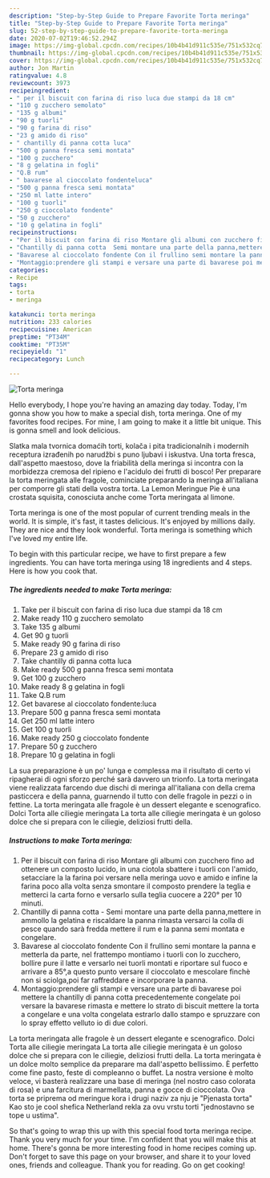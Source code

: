 ```yaml
---
description: "Step-by-Step Guide to Prepare Favorite Torta meringa"
title: "Step-by-Step Guide to Prepare Favorite Torta meringa"
slug: 52-step-by-step-guide-to-prepare-favorite-torta-meringa
date: 2020-07-02T19:46:52.294Z
image: https://img-global.cpcdn.com/recipes/10b4b41d911c535e/751x532cq70/torta-meringa-recipe-main-photo.jpg
thumbnail: https://img-global.cpcdn.com/recipes/10b4b41d911c535e/751x532cq70/torta-meringa-recipe-main-photo.jpg
cover: https://img-global.cpcdn.com/recipes/10b4b41d911c535e/751x532cq70/torta-meringa-recipe-main-photo.jpg
author: Jon Martin
ratingvalue: 4.8
reviewcount: 3973
recipeingredient:
- " per il biscuit con farina di riso luca due stampi da 18 cm"
- "110 g zucchero semolato"
- "135 g albumi"
- "90 g tuorli"
- "90 g farina di riso"
- "23 g amido di riso"
- " chantilly di panna cotta luca"
- "500 g panna fresca semi montata"
- "100 g zucchero"
- "8 g gelatina in fogli"
- "Q.B rum"
- " bavarese al cioccolato fondenteluca"
- "500 g panna fresca semi montata"
- "250 ml latte intero"
- "100 g tuorli"
- "250 g cioccolato fondente"
- "50 g zucchero"
- "10 g gelatina in fogli"
recipeinstructions:
- "Per il biscuit con farina di riso Montare gli albumi con zucchero fino ad ottenere un composto lucido, in una ciotola sbattere i tuorli con l&#39;amido, setacciare la la farina poi versare nella meringa uovo e amido e infine la farina poco alla volta senza smontare il composto prendere la teglia e metterci la carta forno e versarlo sulla teglia cuocere a 220° per 10 minuti."
- "Chantilly di panna cotta  Semi montare una parte della panna,mettere in ammollo la gelatina e riscaldare la panna rimasta versarci la colla di pesce quando sarà fredda mettere il rum e la panna semi montata e congelare."
- "Bavarese al cioccolato fondente Con il frullino semi montare la panna e metterla da parte, nel frattempo montiamo i tuorli con lo zucchero, bollire pure il latte e versarlo nei tuorli montati e riportare sul fuoco e arrivare a 85°,a questo punto versare il cioccolato e mescolare finchè non si sciolga,poi far raffreddare e incorporare la panna."
- "Montaggio:prendere gli stampi e versare una parte di bavarese poi mettere la chantilly di panna cotta precedentemente congelate poi versare la bavarese rimasta e mettere lo strato di biscuit mettere la torta a congelare e una volta congelata estrarlo dallo stampo e spruzzare con lo spray effetto velluto io di due colori."
categories:
- Recipe
tags:
- torta
- meringa

katakunci: torta meringa 
nutrition: 233 calories
recipecuisine: American
preptime: "PT34M"
cooktime: "PT35M"
recipeyield: "1"
recipecategory: Lunch

---
```



![Torta meringa](https://img-global.cpcdn.com/recipes/10b4b41d911c535e/751x532cq70/torta-meringa-recipe-main-photo.jpg)

Hello everybody, I hope you're having an amazing day today. Today, I'm gonna show you how to make a special dish, torta meringa. One of my favorites food recipes. For mine, I am going to make it a little bit unique. This is gonna smell and look delicious.

Slatka mala tvornica domaćih torti, kolača i pita tradicionalnih i modernih receptura izrađenih po narudžbi s puno ljubavi i iskustva. Una torta fresca, dall&#39;aspetto maestoso, dove la friabilità della meringa si incontra con la morbidezza cremosa del ripieno e l&#39;acidulo dei frutti di bosco! Per preparare la torta meringata alle fragole, cominciate preparando la meringa all&#39;italiana per comporre gli stati della vostra torta. La Lemon Meringue Pie è una crostata squisita, conosciuta anche come Torta meringata al limone.

Torta meringa is one of the most popular of current trending meals in the world. It is simple, it's fast, it tastes delicious. It's enjoyed by millions daily. They are nice and they look wonderful. Torta meringa is something which I've loved my entire life.


To begin with this particular recipe, we have to first prepare a few ingredients. You can have torta meringa using 18 ingredients and 4 steps. Here is how you cook that.

<!--inarticleads1-->

##### The ingredients needed to make Torta meringa:

1. Take  per il biscuit con farina di riso luca due stampi da 18 cm
1. Make ready 110 g zucchero semolato
1. Take 135 g albumi
1. Get 90 g tuorli
1. Make ready 90 g farina di riso
1. Prepare 23 g amido di riso
1. Take  chantilly di panna cotta luca
1. Make ready 500 g panna fresca semi montata
1. Get 100 g zucchero
1. Make ready 8 g gelatina in fogli
1. Take Q.B rum
1. Get  bavarese al cioccolato fondente:luca
1. Prepare 500 g panna fresca semi montata
1. Get 250 ml latte intero
1. Get 100 g tuorli
1. Make ready 250 g cioccolato fondente
1. Prepare 50 g zucchero
1. Prepare 10 g gelatina in fogli


La sua preparazione è un po&#39; lunga e complessa ma il risultato di certo vi ripagherai di ogni sforzo perché sarà davvero un trionfo. La torta meringata viene realizzata farcendo due dischi di meringa all&#39;italiana con della crema pasticcera e della panna, guarnendo il tutto con delle fragole in pezzi o in fettine. La torta meringata alle fragole è un dessert elegante e scenografico. Dolci Torta alle ciliegie meringata La torta alle ciliegie meringata è un goloso dolce che si prepara con le ciliegie, deliziosi frutti della. 

<!--inarticleads2-->

##### Instructions to make Torta meringa:

1. Per il biscuit con farina di riso Montare gli albumi con zucchero fino ad ottenere un composto lucido, in una ciotola sbattere i tuorli con l&#39;amido, setacciare la la farina poi versare nella meringa uovo e amido e infine la farina poco alla volta senza smontare il composto prendere la teglia e metterci la carta forno e versarlo sulla teglia cuocere a 220° per 10 minuti.
1. Chantilly di panna cotta  - Semi montare una parte della panna,mettere in ammollo la gelatina e riscaldare la panna rimasta versarci la colla di pesce quando sarà fredda mettere il rum e la panna semi montata e congelare.
1. Bavarese al cioccolato fondente Con il frullino semi montare la panna e metterla da parte, nel frattempo montiamo i tuorli con lo zucchero, bollire pure il latte e versarlo nei tuorli montati e riportare sul fuoco e arrivare a 85°,a questo punto versare il cioccolato e mescolare finchè non si sciolga,poi far raffreddare e incorporare la panna.
1. Montaggio:prendere gli stampi e versare una parte di bavarese poi mettere la chantilly di panna cotta precedentemente congelate poi versare la bavarese rimasta e mettere lo strato di biscuit mettere la torta a congelare e una volta congelata estrarlo dallo stampo e spruzzare con lo spray effetto velluto io di due colori.


La torta meringata alle fragole è un dessert elegante e scenografico. Dolci Torta alle ciliegie meringata La torta alle ciliegie meringata è un goloso dolce che si prepara con le ciliegie, deliziosi frutti della. La torta meringata è un dolce molto semplice da preparare ma dall&#39;aspetto bellissimo. È perfetto come fine pasto, feste di compleanno o buffet. La nostra versione è molto veloce, vi basterà realizzare una base di meringa (nel nostro caso colorata di rosa) e una farcitura di marmellata, panna e gocce di cioccolata. Ova torta se priprema od meringue kora i drugi naziv za nju je &#34;Pjenasta torta&#34; Kao sto je cool shefica Netherland rekla za ovu vrstu torti &#34;jednostavno se tope u ustima&#34;. 

So that's going to wrap this up with this special food torta meringa recipe. Thank you very much for your time. I'm confident that you will make this at home. There's gonna be more interesting food in home recipes coming up. Don't forget to save this page on your browser, and share it to your loved ones, friends and colleague. Thank you for reading. Go on get cooking!
